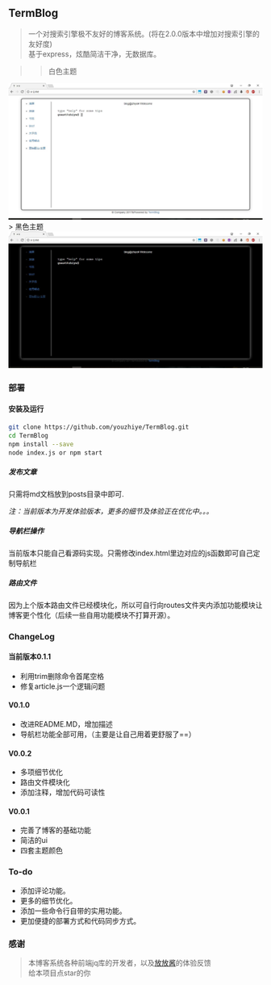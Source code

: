 ## TermBlog

> 一个对搜索引擎极不友好的博客系统。(将在2.0.0版本中增加对搜索引擎的友好度)  
> 基于express，炫酷简洁干净，无数据库。  

>> 白色主题  
<img src="./img/08.jpg">  
> 黑色主题  
<img src="./img/33.jpg">

### 部署

#### 安装及运行

```bash
git clone https://github.com/youzhiye/TermBlog.git
cd TermBlog
npm install --save 
node index.js or npm start
```  

##### 发布文章

只需将md文档放到posts目录中即可.

*注：当前版本为开发体验版本，更多的细节及体验正在优化中。。。*  
##### 导航栏操作

当前版本只能自己看源码实现。只需修改index.html里边对应的js函数即可自己定制导航栏  

##### 路由文件

因为上个版本路由文件已经模块化，所以可自行向routes文件夹内添加功能模块让博客更个性化（后续一些自用功能模块不打算开源）。  

### ChangeLog

#### 当前版本0.1.1  

* 利用trim删除命令首尾空格  
* 修复article.js一个逻辑问题

#### V0.1.0

* 改进README.MD，增加描述
* 导航栏功能全部可用，（主要是让自己用着更舒服了==）  

#### V0.0.2  

* 多项细节优化  
* 路由文件模块化  
* 添加注释，增加代码可读性

#### V0.0.1  

* 完善了博客的基础功能    
* 简洁的ui  
* 四套主题颜色  

### To-do  

* 添加评论功能。  
* 更多的细节优化。 
* 添加一些命令行自带的实用功能。  
* 更加便捷的部署方式和代码同步方式。 

### 感谢  
> 本博客系统各种前端jq库的开发者，以及[放放酱](https://godeep.pro)的体验反馈  
> 给本项目点star的你